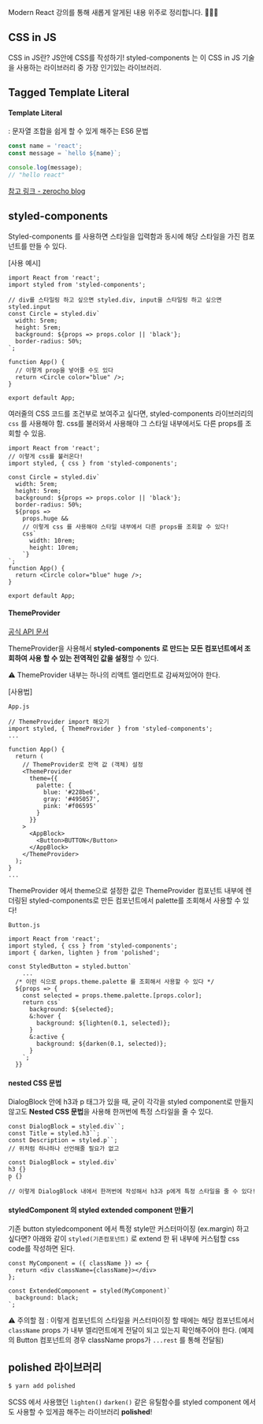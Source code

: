 Modern React 강의를 통해 새롭게 알게된 내용 위주로 정리합니다. 🙆🏻‍♀️

## CSS in JS

CSS in JS란? JS안에 CSS를 작성하기!
styled-components 는 이 CSS in JS 기술을 사용하는 라이브러리 중 가장 인기있는 라이브러리.



## Tagged Template Literal

#### Template Literal

: 문자열 조합을 쉽게 할 수 있게 해주는 ES6 문법

```js
const name = 'react';
const message = `hello ${name}`;

console.log(message);
// "hello react"
```

[참고 링크 - zerocho blog](https://www.zerocho.com/category/ECMAScript/post/5aa7ecc772adcb001b2ed6f3)



## styled-components

Styled-components 를 사용하면 스타일을 입력함과 동시에 해당 스타일을 가진 컴포넌트를 만들 수 있다.

[사용 예시]

```react
import React from 'react';
import styled from 'styled-components';

// div를 스타일링 하고 싶으면 styled.div, input을 스타일링 하고 싶으면 styled.input
const Circle = styled.div`
  width: 5rem;
  height: 5rem;
  background: ${props => props.color || 'black'};
  border-radius: 50%;
`;

function App() {
  // 이렇게 prop을 넣어줄 수도 있다
  return <Circle color="blue" />;
}

export default App;
```

여러줄의 CSS 코드를 조건부로 보여주고 싶다면, styled-components 라이브러리의 `css` 를 사용해야 함. css를 불러와서 사용해야 그 스타일 내부에서도 다른 props를 조회할 수 있음.

```react
import React from 'react';
// 이렇게 css를 불러온다!
import styled, { css } from 'styled-components';

const Circle = styled.div`
  width: 5rem;
  height: 5rem;
  background: ${props => props.color || 'black'};
  border-radius: 50%;
  ${props =>
    props.huge &&
    // 이렇게 css 를 사용해야 스타일 내부에서 다른 props를 조회할 수 있다!
    css`
      width: 10rem;
      height: 10rem;
    `}
`;
function App() {
  return <Circle color="blue" huge />;
}

export default App;
```

#### ThemeProvider

[공식 API 문서](ThemeProviderhttps://www.styled-components.com/docs/api#themeprovider)

ThemeProvider을 사용해서 **styled-components 로 만드는 모든 컴포넌트에서 조회하여 사용 할 수 있는 전역적인 값을 설정**할 수 있다.

⚠️ ThemeProvider 내부는 하나의 리액트 엘리먼트로 감싸져있어야 한다.

[사용법]

`App.js`

```react
// ThemeProvider import 해오기
import styled, { ThemeProvider } from 'styled-components';
...

function App() {
  return (
    // ThemeProvider로 전역 값 (객체) 설정
    <ThemeProvider
      theme={{
        palette: {
          blue: '#228be6',
          gray: '#495057',
          pink: '#f06595'
        }
      }}
    >
      <AppBlock>
        <Button>BUTTON</Button>
      </AppBlock>
    </ThemeProvider>
  );
}
...
```
ThemeProvider 에서 theme으로 설정한 값은 ThemeProvider 컴포넌트 내부에 렌더링된 styled-components로 만든 컴포넌트에서 palette를 조회해서 사용할 수 있다!

`Button.js`

```react
import React from 'react';
import styled, { css } from 'styled-components';
import { darken, lighten } from 'polished';

const StyledButton = styled.button`
	...
  /* 이런 식으로 props.theme.palette 를 조회해서 사용할 수 있다 */
  ${props => {
    const selected = props.theme.palette.[props.color];
    return css`
      background: ${selected};
      &:hover {
        background: ${lighten(0.1, selected)};
      }
      &:active {
        background: ${darken(0.1, selected)};
      }
    `;
  }}

```

#### nested CSS 문법

DialogBlock 안에 h3과 p 태그가 있을 때, 굳이 각각을 styled component로 만들지 않고도 **Nested CSS 문법**을 사용해 한꺼번에 특정 스타일을 줄 수 있다.

```react
const DialogBlock = styled.div``;
const Title = styled.h3``;
const Description = styled.p``;
// 위처럼 하나하나 선언해줄 필요가 없고

const DialogBlock = styled.div`
h3 {}
p {}
`
// 이렇게 DialogBlock 내에서 한꺼번에 작성해서 h3과 p에게 특정 스타일을 줄 수 있다!
```

#### styledComponent 의 styled extended component 만들기

기존 button styledcomponent 에서 특정 style만 커스터마이징 (ex.margin)  하고 싶다면? 아래와 같이 `styled(기존컴포넌트)` 로 extend 한 뒤 내부에 커스텀할 css code를 작성하면 된다.

```react
const MyComponent = ({ className }) => {
  return <div className={className}></div>
};

const ExtendedComponent = styled(MyComponent)`
  background: black;
`;
```

⚠️ 주의할 점 : 이렇게 컴포넌트의 스타일을 커스터마이징 할 때에는 해당 컴포넌트에서 `className` props 가 내부 엘리먼트에게 전달이 되고 있는지 확인해주어야 한다. (예제의 Button 컴포넌트의 경우 className props가 `...rest` 를  통해 전달됨)

## polished 라이브러리

```bash
$ yarn add polished
```

SCSS 에서 사용했던 `lighten()` `darken()` 같은 유틸함수를 styled component 에서도 사용할 수 있게끔 해주는 라이브러리 **polished**!



